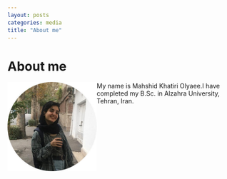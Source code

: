 ```yaml
---
layout: posts
categories: media
title: "About me"
---
```

# About me
<img align="left" width="200" height="200" src="/assets/bio.jpg"/>


My name is Mahshid Khatiri Olyaee.I have completed my B.Sc. in Alzahra University, Tehran, Iran.

